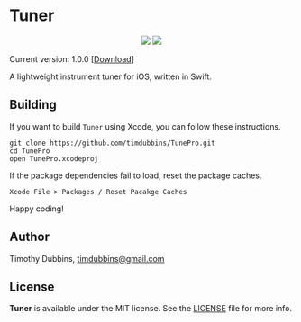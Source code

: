 # Tuner

<div align="center">
  
  
<p align="center">
    <img src="https://img.shields.io/badge/iOS-14.0+-blue.svg" />
    <img src="https://img.shields.io/badge/Swift-5.0-brightgreen.svg" />
</p>
  
</div>

Current version: 1.0.0 [[Download](https://github.com/timdubbins/Tuner/releases/tag/v1.0.0)]

A lightweight instrument tuner for iOS, written in Swift.

## Building

If you want to build `Tuner` using Xcode, you can follow these instructions.

```fish
git clone https://github.com/timdubbins/TunePro.git
cd TunePro
open TunePro.xcodeproj
```

If the package dependencies fail to load, reset the package caches.
```fish
Xcode File > Packages / Reset Pacakge Caches
```

Happy coding!


## Author

Timothy Dubbins, timdubbins@gmail.com

## License

**Tuner** is available under the MIT license. See the [LICENSE](https://github.com/timdubbins/Tuner/blob/master/LICENSE.md) file for more info.
